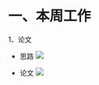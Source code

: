 # 一、本周工作
1、论文 


- 思路
![](https://github.com/Darren-pty/darren/raw/main/Learning%20of%20way/Semester/picture/50.png)

- 论文
![](https://github.com/Darren-pty/darren/raw/main/Learning%20of%20way/Semester/picture/51.png)


